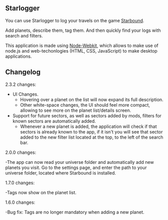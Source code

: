 Starlogger
---------

You can use Starlogger to log your travels on the game [Starbound](http://www.playstarbound.com).

Add planets, describe them, tag them. And then quickly find your logs with search and filters.

This application is made using [Node-Webkit](https://github.com/rogerwang/node-webkit), which allows to make use of node.js and web-techonlogies (HTML, CSS, JavaScript) to make desktop applications.

Changelog
---------

2.3.2 changes:

* UI Changes.
  * Hovering over a planet on the list will now expand its full description.
  * Other white-space changes, the UI should feel more compact, allowing to see more on the planet list/details screen.
* Support for future sectors, as well as sectors added by mods, filters for known sectors are automatically added.
  * Whenever a new planet is added, the application will check if that sectors is already known to the app, if it isn't you will see that sector added to the new filter list located at the top, to the left of the search bar.

2.0.0 changes:

-The app can now read your universe folder and automatically add new planets you visit. Go to the settings page, and enter the path to your universe folder, located where Starbound is installed.

1.7.0 changes:

-Tags now show on the planet list.

1.6.0 changes:

-Bug fix: Tags are no longer mandatory when adding a new planet.
